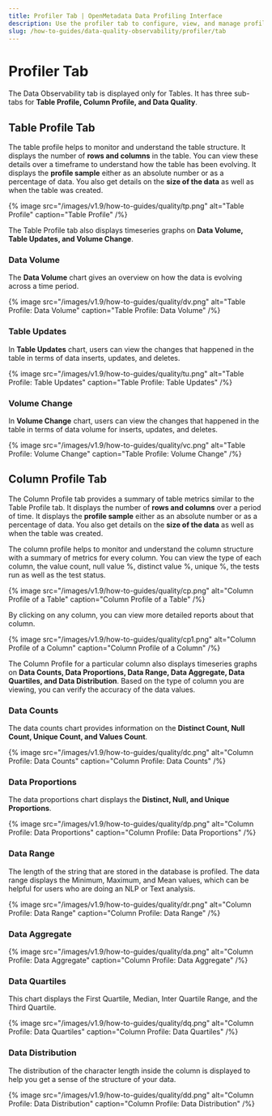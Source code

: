 ```yaml
---
title: Profiler Tab | OpenMetadata Data Profiling Interface
description: Use the profiler tab to configure, view, and manage profiling metrics including null counts, uniqueness, and stats.
slug: /how-to-guides/data-quality-observability/profiler/tab
---
```


# Profiler Tab

The Data Observability tab is displayed only for Tables. It has three sub-tabs for **Table Profile, Column Profile, and Data Quality**. 

## Table Profile Tab

The table profile helps to monitor and understand the table structure. It displays the number of **rows and columns** in the table. You can view these details over a timeframe to understand how the table has been evolving. It displays the **profile sample** either as an absolute number or as a percentage of data. You also get details on the **size of the data** as well as when the table was created.

{% image
src="/images/v1.9/how-to-guides/quality/tp.png"
alt="Table Profile"
caption="Table Profile"
/%}

The Table Profile tab also displays timeseries graphs on **Data Volume, Table Updates, and Volume Change**. 

### Data Volume

The **Data Volume** chart gives an overview on how the data is evolving across a time period. 

{% image
src="/images/v1.9/how-to-guides/quality/dv.png"
alt="Table Profile: Data Volume"
caption="Table Profile: Data Volume"
/%}

### Table Updates
In **Table Updates** chart, users can view the changes that happened in the table in terms of data inserts, updates, and deletes.

{% image
src="/images/v1.9/how-to-guides/quality/tu.png"
alt="Table Profile: Table Updates"
caption="Table Profile: Table Updates"
/%}

### Volume Change

In **Volume Change** chart, users can view the changes that happened in the table in terms of data volume for inserts, updates, and deletes.

{% image
src="/images/v1.9/how-to-guides/quality/vc.png"
alt="Table Profile: Volume Change"
caption="Table Profile: Volume Change"
/%}

## Column Profile Tab

The Column Profile tab provides a summary of table metrics similar to the Table Profile tab. It displays the number of **rows and columns** over a period of time. It displays the **profile sample** either as an absolute number or as a percentage of data. You also get details on the **size of the data** as well as when the table was created.

The column profile helps to monitor and understand the column structure with a summary of metrics for every column. You can view the type of each column, the value count, null value %, distinct value %, unique %, the tests run as well as the test status.

{% image
src="/images/v1.9/how-to-guides/quality/cp.png"
alt="Column Profile of a Table"
caption="Column Profile of a Table"
/%}

By clicking on any column, you can view more detailed reports about that column.

{% image
src="/images/v1.9/how-to-guides/quality/cp1.png"
alt="Column Profile of a Column"
caption="Column Profile of a Column"
/%}

The Column Profile for a particular column also displays timeseries graphs on **Data Counts, Data Proportions, Data Range, Data Aggregate, Data Quartiles, and Data Distribution**. Based on the type of column you are viewing, you can verify the accuracy of the data values.

### Data Counts

The data counts chart provides information on the **Distinct Count, Null Count, Unique Count, and Values Count**.

{% image
src="/images/v1.9/how-to-guides/quality/dc.png"
alt="Column Profile: Data Counts"
caption="Column Profile: Data Counts"
/%}

### Data Proportions

The data proportions chart displays the **Distinct, Null, and Unique Proportions**.

{% image
src="/images/v1.9/how-to-guides/quality/dp.png"
alt="Column Profile: Data Proportions"
caption="Column Profile: Data Proportions"
/%}

### Data Range

The length of the string that are stored in the database is profiled. The data range displays the Minimum, Maximum, and Mean values, which can be helpful for users who are doing an NLP or Text analysis.

{% image
src="/images/v1.9/how-to-guides/quality/dr.png"
alt="Column Profile: Data Range"
caption="Column Profile: Data Range"
/%}

### Data Aggregate

{% image
src="/images/v1.9/how-to-guides/quality/da.png"
alt="Column Profile: Data Aggregate"
caption="Column Profile: Data Aggregate"
/%}

### Data Quartiles

This chart displays the First Quartile, Median, Inter Quartile Range, and the Third Quartile.

{% image
src="/images/v1.9/how-to-guides/quality/dq.png"
alt="Column Profile: Data Quartiles"
caption="Column Profile: Data Quartiles"
/%}

### Data Distribution

The distribution of the character length inside the column is displayed to help you get a sense of the structure of your data.

{% image
src="/images/v1.9/how-to-guides/quality/dd.png"
alt="Column Profile: Data Distribution"
caption="Column Profile: Data Distribution"
/%}
